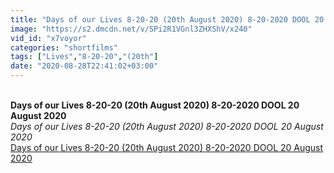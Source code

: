 ```yaml
---
title: "Days of our Lives 8-20-20 (20th August 2020) 8-20-2020 DOOL 20 August 2020"
image: "https://s2.dmcdn.net/v/SPi2R1VGnl3ZHXShV/x240"
vid_id: "x7voyor"
categories: "shortfilms"
tags: ["Lives","8-20-20","(20th"]
date: "2020-08-28T22:41:02+03:00"
---
```

<br><b>Days of our Lives 8-20-20 (20th August 2020) 8-20-2020 DOOL 20 August 2020</b><br> <i>Days of our Lives 8-20-20 (20th August 2020) 8-20-2020 DOOL 20 August 2020</i><br> <u>Days of our Lives 8-20-20 (20th August 2020) 8-20-2020 DOOL 20 August 2020</u>
